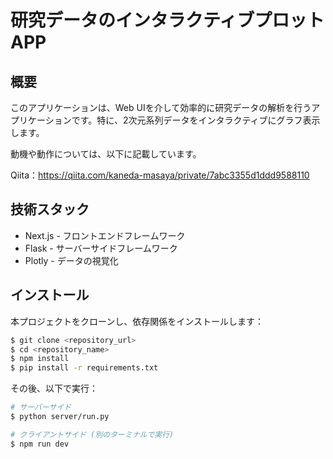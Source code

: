 # 研究データのインタラクティブプロットAPP

## 概要

このアプリケーションは、Web UIを介して効率的に研究データの解析を行うアプリケーションです。特に、2次元系列データをインタラクティブにグラフ表示します。

動機や動作については、以下に記載しています。

Qiita：https://qiita.com/kaneda-masaya/private/7abc3355d1ddd9588110

## 技術スタック

* Next.js - フロントエンドフレームワーク
* Flask - サーバーサイドフレームワーク
* Plotly - データの視覚化

## インストール

本プロジェクトをクローンし、依存関係をインストールします：

```bash
$ git clone <repository_url>
$ cd <repository_name>
$ npm install
$ pip install -r requirements.txt
```

その後、以下で実行：

```bash
# サーバーサイド
$ python server/run.py

# クライアントサイド (別のターミナルで実行)
$ npm run dev
```

